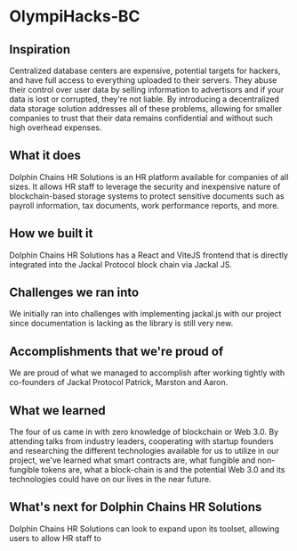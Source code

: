 # OlympiHacks-BC

## Inspiration
Centralized database centers are expensive, potential targets for hackers, and have full access to everything uploaded to their servers. They abuse their control over user data by selling information to advertisors and if your data is lost or corrupted, they're not liable. By introducing a decentralized data storage solution addresses all of these problems, allowing for smaller companies to trust that their data remains confidential and without such high overhead expenses. 

## What it does
Dolphin Chains HR Solutions is an HR platform available for companies of all sizes. It allows HR staff to leverage the security and inexpensive nature of blockchain-based storage systems to protect sensitive documents such as payroll information, tax documents, work performance reports, and more.

## How we built it
Dolphin Chains HR Solutions has a React and ViteJS frontend that is directly integrated into the Jackal Protocol block chain via Jackal JS.

## Challenges we ran into
We initially ran into challenges with implementing jackal.js with our project since documentation is lacking as the library is still very new.

## Accomplishments that we're proud of
We are proud of what we managed to accomplish after working tightly with co-founders of Jackal Protocol Patrick, Marston and Aaron.

## What we learned
The four of us came in with zero knowledge of blockchain or Web 3.0. By attending talks from industry leaders, cooperating with startup founders and researching the different technologies available for us to utilize in our project, we've learned what smart contracts are, what fungible and non-fungible tokens are, what a block-chain is and the potential Web 3.0 and its technologies could have on our lives in the near future.

## What's next for Dolphin Chains HR Solutions
Dolphin Chains HR Solutions can look to expand upon its toolset, allowing users to allow HR staff to 
